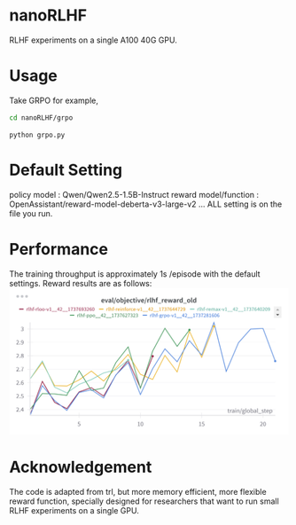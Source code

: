 # nanoRLHF
RLHF experiments on a single A100 40G GPU. 
# Usage
Take GRPO for example, 
```bash
cd nanoRLHF/grpo
```
```
python grpo.py
```
# Default Setting
policy model : Qwen/Qwen2.5-1.5B-Instruct
reward model/function : OpenAssistant/reward-model-deberta-v3-large-v2
...
ALL setting is on the file you run.
# Performance
The training throughput is approximately 1s /episode with the default settings. Reward results are as follows:
![performance](docs/perf.png)
# Acknowledgement
The code is adapted from trl, but more memory efficient, more flexible reward function, specially designed for researchers that want to run small RLHF experiments on a single GPU.
